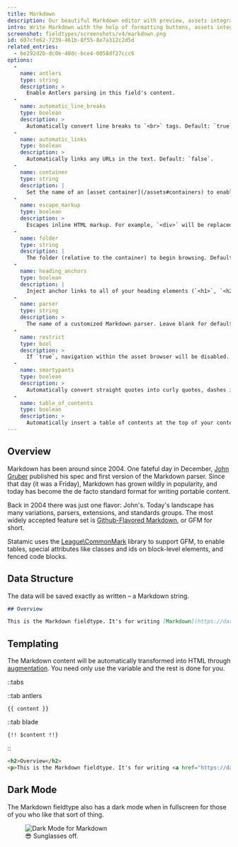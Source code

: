 ```yaml
---
title: Markdown
description: Our beautiful Markdown editor with preview, assets integration, and more.
intro: Write Markdown with the help of formatting buttons, assets integration, fullscreen mode, a Markdown cheatsheet, and HTML preview mode. What more do you need?
screenshot: fieldtypes/screenshots/v4/markdown.png
id: 607cfe62-7239-461b-8f55-8e7a312c2d5d
related_entries:
  - be292d2b-dc0e-48dc-bce4-0058df27ccc6
options:
  -
    name: antlers
    type: string
    description: >
      Enable Antlers parsing in this field's content.
  -
    name: automatic_line_breaks
    type: boolean
    description: >
      Automatically convert line breaks to `<br>` tags. Default: `true`.
  -
    name: automatic_links
    type: boolean
    description: >
      Automatically links any URLs in the text. Default: `false`.
  -
    name: container
    type: string
    description: |
      Set the name of an [asset container](/assets#containers) to enable browsing, uploading, and inserting assets.
  -
    name: escape_markup
    type: boolean
    description: >
      Escapes inline HTML markup. For example, `<div>` will be replaced with `&lt;div&gt;`. Default: `false`.
  -
    name: folder
    type: string
    description: |
      The folder (relative to the container) to begin browsing. Default: the root folder of the container.
  -
    name: heading_anchors
    type: boolean
    description: |
      Inject anchor links to all of your heading elements (`<h1>`, `<h2>`, etc). Default: `false`.
  -
    name: parser
    type: string
    description: >
      The name of a customized Markdown parser. Leave blank for default.
  -
    name: restrict
    type: bool
    description: >
      If `true`, navigation within the asset browser will be disabled. Your users will be restricted to specified the container and folder. Default: `false`.
  -
    name: smartypants
    type: boolean
    description: >
      Automatically convert straight quotes into curly quotes, dashes into en/em-dashes, and other similar text transformations. Default: `false`.
  -
    name: table_of_contents
    type: boolean
    description: >
      Automatically insert a table of contents at the top of your content with links to your headings. Default: `false`.
---
```

## Overview

Markdown has been around since 2004. One fateful day in December, [John Gruber](https://daringfireball.net/projects/markdown/) published his spec and first version of the Markdown parser. Since that day (it was a Friday), Markdown has grown wildly in popularity, and today has become the de facto standard format for writing portable content.

Back in 2004 there was just one flavor: John's. Today's landscape has many variations, parsers, extensions, and standards groups. The most widely accepted feature set is [Github-Flavored Markdown][gfm], or GFM for short.

Statamic uses the [League\CommonMark][commonmark] library to support GFM, to enable tables, special attributes like classes and ids on block-level elements, and fenced code blocks.

## Data Structure

The data will be saved exactly as written – a Markdown string.

``` markdown
## Overview

This is the Markdown fieldtype. It's for writing [Markdown](https://daringfireball.net/projects/markdown/), an easy-to-read, easy-to-write plain text format that magically transforms into HTML.
```

## Templating

The Markdown content will be automatically transformed into HTML through [augmentation](/augmentation). You need only use the variable and the rest is done for you.

::tabs

::tab antlers
```antlers
{{ content }}
```

::tab blade
```blade
{!! $content !!}
```
::

```html
<h2>Overview</h2>
<p>This is the Markdown fieldtype. It's for writing <a href="https://daringfireball.net/projects/markdown/">Markdown</a>, an easy-to-read, easy-to-write plain text format that magically transforms into HTML.</p>
```

## Dark Mode

The Markdown fieldtype also has a dark mode when in fullscreen for those of you who like that sort of thing.

<figure>
    <img src="/img/fieldtypes/screenshots/markdown-dark-mode-v4.png" alt="Dark Mode for Markdown">
    <figcaption><span class="not-italic">😎</span> Sunglasses off.</figcaption>
</figure>



[commonmark]: https://commonmark.thephpleague.com/
[gfm]: https://help.github.com/en/categories/writing-on-github
